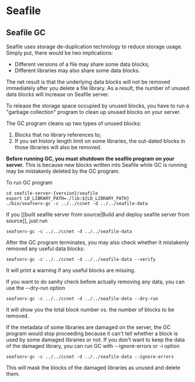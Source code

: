 # Seafile
## Seafile GC

Seafile uses storage de-duplication technology to reduce storage usage.
Simply put, there would be two implications:

* Different versions of a file may share some data blocks;
* Different libraries may also share some data blocks.

The net result is that the underlying data blocks will not be removed
immediately after you delete a file library. As a result, the number of
unused data blocks will increase on Seafile server.

To release the storage space occupied by unused blocks, you have to run a
"garbage collection" program to clean up unused blocks on your server.

The GC program cleans up two types of unused blocks:

1. Blocks that no library references to;
2. If you set history length limit on some libraries, the out-dated blocks in those libraries will also be removed.

**Before running GC, you must shutdown the seafile program on your server.**
This is because new blocks written into Seafile while GC is running may be
mistakenly deleted by the GC program.

To run GC program

    cd seafile-server-{version}/seafile
    export LD_LIBRARY_PATH=./lib:${LD_LIBRARY_PATH}
    ./bin/seafserv-gc -c ../../ccnet -d ../../seafile-data

If you [[built seafile server from source|Build and deploy seafile server from source]],
just run

    seafserv-gc -c ../../ccnet -d ../../seafile-data

After the GC program terminates, you may also check whether it mistakenly removed any
useful data blocks:

    seafserv-gc -c ../../ccnet -d ../../seafile-data --verify

It will print a warning if any useful blocks are missing.

If you want to do sanity check before actually removing any data, you can use the --dry-run option

    seafserv-gc -c ../../ccnet -d ../../seafile-data --dry-run

It will show you the total block number vs. the number of blocks to be removed.

If the metadata of some libraries are damaged on the server, the GC program would stop proceeding because it can't tell whether a block is used by some damaged libraries or not. If you don't want to keep the data of the damaged library, you can run GC with --ignore-errors or -i option

    seafserv-gc -c ../../ccnet -d ../../seafile-data --ignore-errors

This will mask the blocks of the damaged libraries as unused and delete them.
